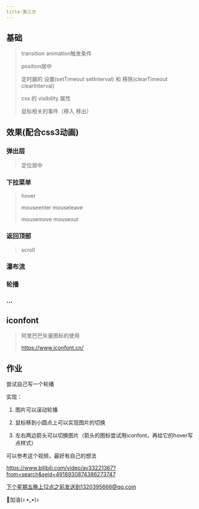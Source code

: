 ```yaml
---
title:第三次
---
```


## 基础

> transition  animation触发条件
>
> position居中
>
> 定时器的  设置(setTimeout   setInterval) 和 移除(clearTimeout  clearInterval)  
>
> css 的 visibility 属性
>
> 鼠标相关的事件（移入 移出）

## 效果(配合css3动画)

### 弹出层

> 定位居中
>

### 下拉菜单

> hover
>
> mouseenter mouseleave
>
> mousemove mouseout

### 返回顶部

> scroll

### 瀑布流

### 轮播

### ...

## iconfont

> 阿里巴巴矢量图标的使用
>
> https://www.iconfont.cn/

## 作业

尝试自己写一个轮播  

实现：

1. 图片可以滚动轮播

2. 鼠标移到小圆点上可以实现图片的切换
3. 左右两边箭头可以切换图片（箭头的图标尝试用iconfont，再给它的hover写点样式）

可以参考这个视频，最好有自己的想法

https://www.bilibili.com/video/av33221367?from=search&seid=4918930874386273747

下个星期五晚上12点之前发送到1320395666@qq.com

💪加油(ง •_•)ง